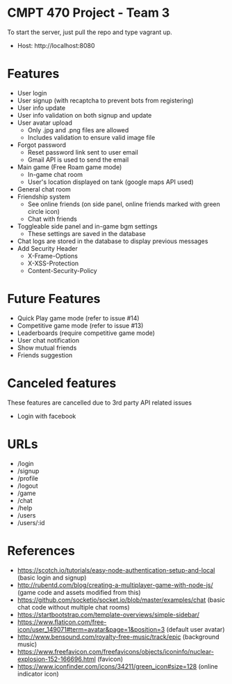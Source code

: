# CMPT 470 Project - Team 3

To start the server, just pull the repo and type vagrant up.
- Host: http://localhost:8080

# Features
* User login
* User signup (with recaptcha to prevent bots from registering)
* User info update
* User info validation on both signup and update
* User avatar upload 
	* Only .jpg and .png files are allowed
	* Includes validation to ensure valid image file
* Forgot password
	* Reset password link sent to user email
	* Gmail API is used to send the email
* Main game (Free Roam game mode)
	* In-game chat room
	* User's location displayed on tank (google maps API used)
* General chat room
* Friendship system
	* See online friends (on side panel, online friends marked with green circle icon)
	* Chat with friends
* Toggleable side panel and in-game bgm settings
	* These settings are saved in the database
* Chat logs are stored in the database to display previous messages
* Add Security Header
    * X-Frame-Options
    * X-XSS-Protection
    * Content-Security-Policy
    
# Future Features
* Quick Play game mode (refer to issue #14)
* Competitive game mode (refer to issue #13)
* Leaderboards (require competitive game mode)
* User chat notification
* Show mutual friends
* Friends suggestion

# Canceled features
These features are cancelled due to 3rd party API related issues
- Login with facebook

# URLs 
- /login
- /signup
- /profile
- /logout
- /game
- /chat
- /help
- /users
- /users/:id

# References
- https://scotch.io/tutorials/easy-node-authentication-setup-and-local (basic login and signup)
- http://rubentd.com/blog/creating-a-multiplayer-game-with-node-js/ (game code and assets modified from this)
- https://github.com/socketio/socket.io/blob/master/examples/chat (basic chat code without multiple chat rooms)
- https://startbootstrap.com/template-overviews/simple-sidebar/ 
- https://www.flaticon.com/free-icon/user_149071#term=avatar&page=1&position=3 (default user avatar)
- http://www.bensound.com/royalty-free-music/track/epic (background music)
- https://www.freefavicon.com/freefavicons/objects/iconinfo/nuclear-explosion-152-166696.html (favicon)
- https://www.iconfinder.com/icons/34211/green_icon#size=128 (online indicator icon)